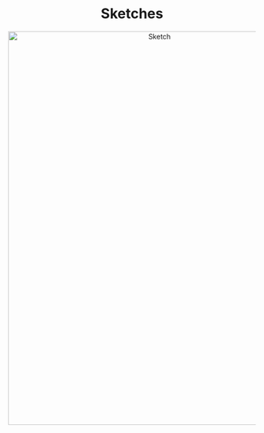 <div align="center">
  <h1>Sketches</h1> 
<img src="[https://github.com/ChicoState/ux-kitchen-pantry/raw/main/sketches/ux%20final.png](https://github.com/ChicoState/ux-kitchen-pantry/blob/main/sketches/mock%20up.png)https://github.com/ChicoState/ux-kitchen-pantry/blob/main/sketches/mock%20up.png" alt="Sketch" height="800" width="600">
</div>
